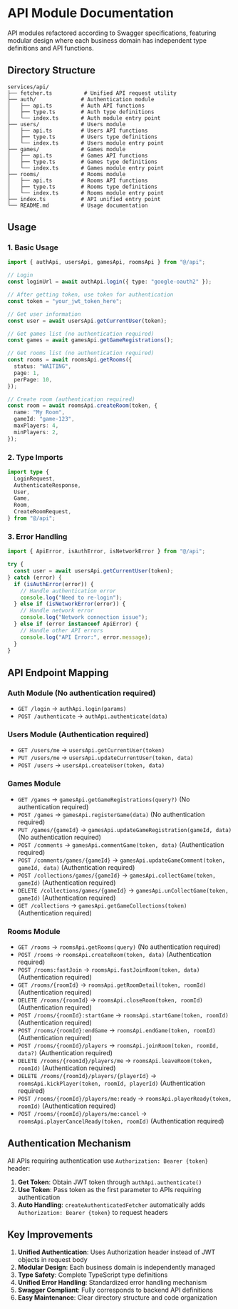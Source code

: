 # API Module Documentation

API modules refactored according to Swagger specifications, featuring modular design where each business domain has independent type definitions and API functions.

## Directory Structure

```
services/api/
├── fetcher.ts          # Unified API request utility
├── auth/              # Authentication module
│   ├── api.ts         # Auth API functions
│   ├── type.ts        # Auth type definitions
│   └── index.ts       # Auth module entry point
├── users/             # Users module
│   ├── api.ts         # Users API functions
│   ├── type.ts        # Users type definitions
│   └── index.ts       # Users module entry point
├── games/             # Games module
│   ├── api.ts         # Games API functions
│   ├── type.ts        # Games type definitions
│   └── index.ts       # Games module entry point
├── rooms/             # Rooms module
│   ├── api.ts         # Rooms API functions
│   ├── type.ts        # Rooms type definitions
│   └── index.ts       # Rooms module entry point
├── index.ts           # API unified entry point
└── README.md          # Usage documentation
```

## Usage

### 1. Basic Usage

```typescript
import { authApi, usersApi, gamesApi, roomsApi } from "@/api";

// Login
const loginUrl = await authApi.login({ type: "google-oauth2" });

// After getting token, use token for authentication
const token = "your_jwt_token_here";

// Get user information
const user = await usersApi.getCurrentUser(token);

// Get games list (no authentication required)
const games = await gamesApi.getGameRegistrations();

// Get rooms list (no authentication required)
const rooms = await roomsApi.getRooms({
  status: "WAITING",
  page: 1,
  perPage: 10,
});

// Create room (authentication required)
const room = await roomsApi.createRoom(token, {
  name: "My Room",
  gameId: "game-123",
  maxPlayers: 4,
  minPlayers: 2,
});
```

### 2. Type Imports

```typescript
import type {
  LoginRequest,
  AuthenticateResponse,
  User,
  Game,
  Room,
  CreateRoomRequest,
} from "@/api";
```

### 3. Error Handling

```typescript
import { ApiError, isAuthError, isNetworkError } from "@/api";

try {
  const user = await usersApi.getCurrentUser(token);
} catch (error) {
  if (isAuthError(error)) {
    // Handle authentication error
    console.log("Need to re-login");
  } else if (isNetworkError(error)) {
    // Handle network error
    console.log("Network connection issue");
  } else if (error instanceof ApiError) {
    // Handle other API errors
    console.log("API Error:", error.message);
  }
}
```

## API Endpoint Mapping

### Auth Module (No authentication required)

- `GET /login` → `authApi.login(params)`
- `POST /authenticate` → `authApi.authenticate(data)`

### Users Module (Authentication required)

- `GET /users/me` → `usersApi.getCurrentUser(token)`
- `PUT /users/me` → `usersApi.updateCurrentUser(token, data)`
- `POST /users` → `usersApi.createUser(token, data)`

### Games Module

- `GET /games` → `gamesApi.getGameRegistrations(query?)` (No authentication required)
- `POST /games` → `gamesApi.registerGame(data)` (No authentication required)
- `PUT /games/{gameId}` → `gamesApi.updateGameRegistration(gameId, data)` (No authentication required)
- `POST /comments` → `gamesApi.commentGame(token, data)` (Authentication required)
- `POST /comments/games/{gameId}` → `gamesApi.updateGameComment(token, gameId, data)` (Authentication required)
- `POST /collections/games/{gameId}` → `gamesApi.collectGame(token, gameId)` (Authentication required)
- `DELETE /collections/games/{gameId}` → `gamesApi.unCollectGame(token, gameId)` (Authentication required)
- `GET /collections` → `gamesApi.getGameCollections(token)` (Authentication required)

### Rooms Module

- `GET /rooms` → `roomsApi.getRooms(query)` (No authentication required)
- `POST /rooms` → `roomsApi.createRoom(token, data)` (Authentication required)
- `POST /rooms:fastJoin` → `roomsApi.fastJoinRoom(token, data)` (Authentication required)
- `GET /rooms/{roomId}` → `roomsApi.getRoomDetail(token, roomId)` (Authentication required)
- `DELETE /rooms/{roomId}` → `roomsApi.closeRoom(token, roomId)` (Authentication required)
- `POST /rooms/{roomId}:startGame` → `roomsApi.startGame(token, roomId)` (Authentication required)
- `POST /rooms/{roomId}:endGame` → `roomsApi.endGame(token, roomId)` (Authentication required)
- `POST /rooms/{roomId}/players` → `roomsApi.joinRoom(token, roomId, data?)` (Authentication required)
- `DELETE /rooms/{roomId}/players/me` → `roomsApi.leaveRoom(token, roomId)` (Authentication required)
- `DELETE /rooms/{roomId}/players/{playerId}` → `roomsApi.kickPlayer(token, roomId, playerId)` (Authentication required)
- `POST /rooms/{roomId}/players/me:ready` → `roomsApi.playerReady(token, roomId)` (Authentication required)
- `POST /rooms/{roomId}/players/me:cancel` → `roomsApi.playerCancelReady(token, roomId)` (Authentication required)

## Authentication Mechanism

All APIs requiring authentication use `Authorization: Bearer {token}` header:

1. **Get Token**: Obtain JWT token through `authApi.authenticate()`
2. **Use Token**: Pass token as the first parameter to APIs requiring authentication
3. **Auto Handling**: `createAuthenticatedFetcher` automatically adds `Authorization: Bearer {token}` to request headers

## Key Improvements

1. **Unified Authentication**: Uses Authorization header instead of JWT objects in request body
2. **Modular Design**: Each business domain is independently managed
3. **Type Safety**: Complete TypeScript type definitions
4. **Unified Error Handling**: Standardized error handling mechanism
5. **Swagger Compliant**: Fully corresponds to backend API definitions
6. **Easy Maintenance**: Clear directory structure and code organization
